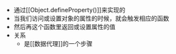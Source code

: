 - 通过[[Object.defineProperty()]]来实现的
- 当我们访问或设置对象的属性的时候，就会触发相应的函数
- 然后再这个函数里返回或设置属性的值
- 关系
	- 是[[数据代理]]的一个步骤
